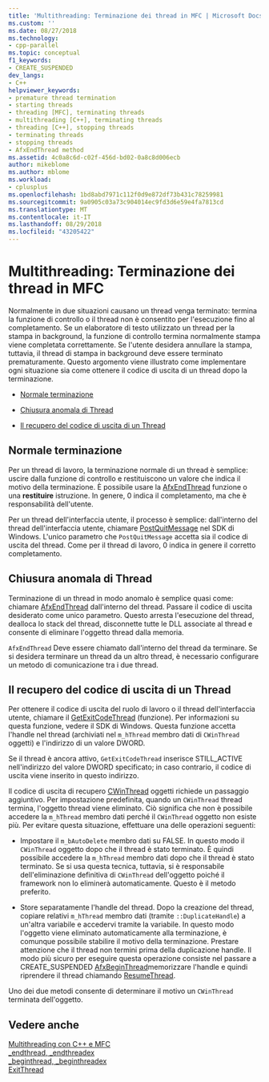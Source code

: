 ```yaml
---
title: 'Multithreading: Terminazione dei thread in MFC | Microsoft Docs'
ms.custom: ''
ms.date: 08/27/2018
ms.technology:
- cpp-parallel
ms.topic: conceptual
f1_keywords:
- CREATE_SUSPENDED
dev_langs:
- C++
helpviewer_keywords:
- premature thread termination
- starting threads
- threading [MFC], terminating threads
- multithreading [C++], terminating threads
- threading [C++], stopping threads
- terminating threads
- stopping threads
- AfxEndThread method
ms.assetid: 4c0a8c6d-c02f-456d-bd02-0a8c8d006ecb
author: mikeblome
ms.author: mblome
ms.workload:
- cplusplus
ms.openlocfilehash: 1bd8abd7971c112f0d9e872df73b431c78259981
ms.sourcegitcommit: 9a0905c03a73c904014ec9fd3d6e59e4fa7813cd
ms.translationtype: MT
ms.contentlocale: it-IT
ms.lasthandoff: 08/29/2018
ms.locfileid: "43205422"
---
```

# <a name="multithreading-terminating-threads-in-mfc"></a>Multithreading: Terminazione dei thread in MFC
Normalmente in due situazioni causano un thread venga terminato: termina la funzione di controllo o il thread non è consentito per l'esecuzione fino al completamento. Se un elaboratore di testo utilizzato un thread per la stampa in background, la funzione di controllo termina normalmente stampa viene completata correttamente. Se l'utente desidera annullare la stampa, tuttavia, il thread di stampa in background deve essere terminato prematuramente. Questo argomento viene illustrato come implementare ogni situazione sia come ottenere il codice di uscita di un thread dopo la terminazione.  
  
- [Normale terminazione](#_core_normal_thread_termination)  
  
- [Chiusura anomala di Thread](#_core_premature_thread_termination)  
  
- [Il recupero del codice di uscita di un Thread](#_core_retrieving_the_exit_code_of_a_thread)  
  
##  <a name="_core_normal_thread_termination"></a> Normale terminazione  
 
Per un thread di lavoro, la terminazione normale di un thread è semplice: uscire dalla funzione di controllo e restituiscono un valore che indica il motivo della terminazione. È possibile usare la [AfxEndThread](../mfc/reference/application-information-and-management.md#afxendthread) funzione o una **restituire** istruzione. In genere, 0 indica il completamento, ma che è responsabilità dell'utente.  
  
Per un thread dell'interfaccia utente, il processo è semplice: dall'interno del thread dell'interfaccia utente, chiamare [PostQuitMessage](https://msdn.microsoft.com/library/windows/desktop/ms644945) nel SDK di Windows. L'unico parametro che `PostQuitMessage` accetta sia il codice di uscita del thread. Come per il thread di lavoro, 0 indica in genere il corretto completamento.  
  
##  <a name="_core_premature_thread_termination"></a> Chiusura anomala di Thread  
 
Terminazione di un thread in modo anomalo è semplice quasi come: chiamare [AfxEndThread](../mfc/reference/application-information-and-management.md#afxendthread) dall'interno del thread. Passare il codice di uscita desiderato come unico parametro. Questo arresta l'esecuzione del thread, dealloca lo stack del thread, disconnette tutte le DLL associate al thread e consente di eliminare l'oggetto thread dalla memoria.  
  
`AfxEndThread` Deve essere chiamato dall'interno del thread da terminare. Se si desidera terminare un thread da un altro thread, è necessario configurare un metodo di comunicazione tra i due thread.  
  
##  <a name="_core_retrieving_the_exit_code_of_a_thread"></a> Il recupero del codice di uscita di un Thread  
 
Per ottenere il codice di uscita del ruolo di lavoro o il thread dell'interfaccia utente, chiamare il [GetExitCodeThread](/windows/desktop/api/processthreadsapi/nf-processthreadsapi-getexitcodethread) (funzione). Per informazioni su questa funzione, vedere il SDK di Windows. Questa funzione accetta l'handle nel thread (archiviati nel `m_hThread` membro dati di `CWinThread` oggetti) e l'indirizzo di un valore DWORD.  
  
Se il thread è ancora attivo, `GetExitCodeThread` inserisce STILL_ACTIVE nell'indirizzo del valore DWORD specificato; in caso contrario, il codice di uscita viene inserito in questo indirizzo.  
  
Il codice di uscita di recupero [CWinThread](../mfc/reference/cwinthread-class.md) oggetti richiede un passaggio aggiuntivo. Per impostazione predefinita, quando un `CWinThread` thread termina, l'oggetto thread viene eliminato. Ciò significa che non è possibile accedere la `m_hThread` membro dati perché il `CWinThread` oggetto non esiste più. Per evitare questa situazione, effettuare una delle operazioni seguenti:  
  
- Impostare il `m_bAutoDelete` membro dati su FALSE. In questo modo il `CWinThread` oggetto dopo che il thread è stato terminato. È quindi possibile accedere la `m_hThread` membro dati dopo che il thread è stato terminato. Se si usa questa tecnica, tuttavia, si è responsabile dell'eliminazione definitiva di `CWinThread` dell'oggetto poiché il framework non lo eliminerà automaticamente. Questo è il metodo preferito.  
  
- Store separatamente l'handle del thread. Dopo la creazione del thread, copiare relativi `m_hThread` membro dati (tramite `::DuplicateHandle`) a un'altra variabile e accedervi tramite la variabile. In questo modo l'oggetto viene eliminato automaticamente alla terminazione, è comunque possibile stabilire il motivo della terminazione. Prestare attenzione che il thread non termini prima della duplicazione handle. Il modo più sicuro per eseguire questa operazione consiste nel passare a CREATE_SUSPENDED [AfxBeginThread](../mfc/reference/application-information-and-management.md#afxbeginthread)memorizzare l'handle e quindi riprendere il thread chiamando [ResumeThread](../mfc/reference/cwinthread-class.md#resumethread).  
  
Uno dei due metodi consente di determinare il motivo un `CWinThread` terminata dell'oggetto.  
  
## <a name="see-also"></a>Vedere anche  
 
[Multithreading con C++ e MFC](multithreading-with-cpp-and-mfc.md)   
[_endthread, _endthreadex](../c-runtime-library/reference/endthread-endthreadex.md)   
[_beginthread, _beginthreadex](../c-runtime-library/reference/beginthread-beginthreadex.md)   
[ExitThread](/windows/desktop/api/processthreadsapi/nf-processthreadsapi-exitthread)